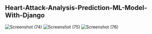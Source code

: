 ## Heart-Attack-Analysis-Prediction-ML-Model-With-Django

![Screenshot (74)](https://github.com/user-attachments/assets/4b0c7db3-f2a9-44ac-8638-f18a178967ff)
![Screenshot (75)](https://github.com/user-attachments/assets/d8d8baee-00a5-4f2d-8633-c4c6b2f44aba)
![Screenshot (76)](https://github.com/user-attachments/assets/7df2f5c8-535c-4975-9b35-09c1212f58b1)
